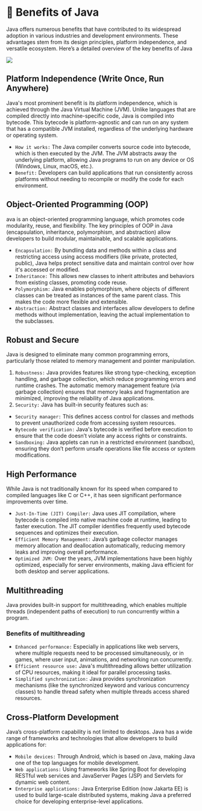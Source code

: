 # 🎯 Benefits of Java
Java offers numerous benefits that have contributed to its widespread adoption in various industries and development environments. These advantages stem from its design principles, platform independence, and versatile ecosystem. Here’s a detailed overview of the key benefits of Java

[![](https://markdown-videos-api.jorgenkh.no/youtube/ekrI2oq8hgI)](https://youtu.be/ekrI2oq8hgI)

## Platform Independence (Write Once, Run Anywhere)
Java's most prominent benefit is its platform independence, which is achieved through the Java Virtual Machine (JVM). Unlike languages that are compiled directly into machine-specific code, Java is compiled into bytecode. This bytecode is platform-agnostic and can run on any system that has a compatible JVM installed, regardless of the underlying hardware or operating system.

* ``How it works:`` The Java compiler converts source code into bytecode, which is then executed by the JVM. The JVM abstracts away the underlying platform, allowing Java programs to run on any device or OS (Windows, Linux, macOS, etc.).
* ``Benefit:`` Developers can build applications that run consistently across platforms without needing to recompile or modify the code for each environment.


## Object-Oriented Programming (OOP)
ava is an object-oriented programming language, which promotes code modularity, reuse, and flexibility. The key principles of OOP in Java (encapsulation, inheritance, polymorphism, and abstraction) allow developers to build modular, maintainable, and scalable applications.

* ``Encapsulation:`` By bundling data and methods within a class and restricting access using access modifiers (like private, protected, public), Java helps protect sensitive data and maintain control over how it's accessed or modified.
* ``Inheritance:`` This allows new classes to inherit attributes and behaviors from existing classes, promoting code reuse.
* ``Polymorphism:`` Java enables polymorphism, where objects of different classes can be treated as instances of the same parent class. This makes the code more flexible and extensible.
* ``Abstraction:`` Abstract classes and interfaces allow developers to define methods without implementation, leaving the actual implementation to the subclasses.

## Robust and Secure
Java is designed to eliminate many common programming errors, particularly those related to memory management and pointer manipulation.

1. ``Robustness:`` Java provides features like strong type-checking, exception handling, and garbage collection, which reduce programming errors and runtime crashes. The automatic memory management feature (via garbage collection) ensures that memory leaks and fragmentation are minimized, improving the reliability of Java applications.
2. ``Security:`` Java has built-in security features such as:
* ``Security manager:`` This defines access control for classes and methods to prevent unauthorized code from accessing system resources.
* ``Bytecode verification:`` Java's bytecode is verified before execution to ensure that the code doesn’t violate any access rights or constraints.
* ``Sandboxing:`` Java applets can run in a restricted environment (sandbox), ensuring they don’t perform unsafe operations like file access or system modifications.

## High Performance
While Java is not traditionally known for its speed when compared to compiled languages like C or C++, it has seen significant performance improvements over time.

* ``Just-In-Time (JIT) Compiler:`` Java uses JIT compilation, where bytecode is compiled into native machine code at runtime, leading to faster execution. The JIT compiler identifies frequently used bytecode sequences and optimizes their execution.
* ``Efficient Memory Management:`` Java’s garbage collector manages memory allocation and deallocation automatically, reducing memory leaks and improving overall performance.
* ``Optimized JVM:`` Over the years, JVM implementations have been highly optimized, especially for server environments, making Java efficient for both desktop and server applications.

## Multithreading
Java provides built-in support for multithreading, which enables multiple threads (independent paths of execution) to run concurrently within a program.

### Benefits of multithreading
* ``Enhanced performance:`` Especially in applications like web servers, where multiple requests need to be processed simultaneously, or in games, where user input, animations, and networking run concurrently.
* ``Efficient resource use:`` Java's multithreading allows better utilization of CPU resources, making it ideal for parallel processing tasks.
* ``Simplified synchronization:`` Java provides synchronization mechanisms (like the synchronized keyword and various concurrency classes) to handle thread safety when multiple threads access shared resources.

## Cross-Platform Development
Java’s cross-platform capability is not limited to desktops. Java has a wide range of frameworks and technologies that allow developers to build applications for:
* ``Mobile devices:`` Through Android, which is based on Java, making Java one of the top languages for mobile development.
* ``Web applications:`` Using frameworks like Spring Boot for developing RESTful web services and JavaServer Pages (JSP) and Servlets for dynamic web content.
* ``Enterprise applications:`` Java Enterprise Edition (now Jakarta EE) is used to build large-scale distributed systems, making Java a preferred choice for developing enterprise-level applications.